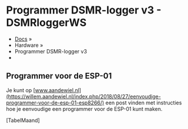 # Programmer DSMR-logger v3 - DSMRloggerWS

* [Docs](..) »
* Hardware »
* Programmer DSMR-logger v3
* 
## Programmer voor de ESP-01 <a id="programmer-voor-de-esp-01"></a>

Je kunt op [www.aandewiel.nl](https://willem.aandewiel.nl/index.php/2018/08/27/eenvoudige-programmer-voor-de-esp-01-esp8266/) een post vinden met instructies hoe je eenvoudige een programmer voor de ESP-01 kunt maken.

\[TabelMaand\]

